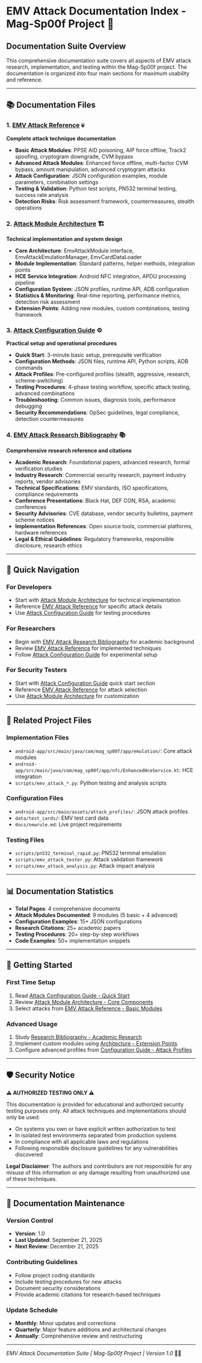 # EMV Attack Documentation Index - Mag-Sp00f Project 📖

## Documentation Suite Overview

This comprehensive documentation suite covers all aspects of EMV attack research, implementation, and testing within the Mag-Sp00f project. The documentation is organized into four main sections for maximum usability and reference.

---

## 📚 Documentation Files

### 1. [EMV Attack Reference](./emv_attack_reference.md) 💀
**Complete attack technique documentation**
- **Basic Attack Modules**: PPSE AID poisoning, AIP force offline, Track2 spoofing, cryptogram downgrade, CVM bypass
- **Advanced Attack Modules**: Enhanced force offline, multi-factor CVM bypass, amount manipulation, advanced cryptogram attacks
- **Attack Configuration**: JSON configuration examples, module parameters, combination settings
- **Testing & Validation**: Python test scripts, PN532 terminal testing, success rate analysis
- **Detection Risks**: Risk assessment framework, countermeasures, stealth operations

### 2. [Attack Module Architecture](./attack_module_architecture.md) 🏗️
**Technical implementation and system design**
- **Core Architecture**: EmvAttackModule interface, EmvAttackEmulationManager, EmvCardDataLoader
- **Module Implementation**: Standard patterns, helper methods, integration points
- **HCE Service Integration**: Android NFC integration, APDU processing pipeline
- **Configuration System**: JSON profiles, runtime API, ADB configuration
- **Statistics & Monitoring**: Real-time reporting, performance metrics, detection risk assessment
- **Extension Points**: Adding new modules, custom combinations, testing framework

### 3. [Attack Configuration Guide](./attack_configuration_guide.md) ⚙️
**Practical setup and operational procedures**
- **Quick Start**: 3-minute basic setup, prerequisite verification
- **Configuration Methods**: JSON files, runtime API, Python scripts, ADB commands
- **Attack Profiles**: Pre-configured profiles (stealth, aggressive, research, scheme-switching)
- **Testing Procedures**: 4-phase testing workflow, specific attack testing, advanced combinations
- **Troubleshooting**: Common issues, diagnosis tools, performance debugging
- **Security Recommendations**: OpSec guidelines, legal compliance, detection countermeasures

### 4. [EMV Attack Research Bibliography](./emv_attack_research_bibliography.md) 📚
**Comprehensive research reference and citations**
- **Academic Research**: Foundational papers, advanced research, formal verification studies
- **Industry Research**: Commercial security research, payment industry reports, vendor advisories
- **Technical Specifications**: EMV standards, ISO specifications, compliance requirements
- **Conference Presentations**: Black Hat, DEF CON, RSA, academic conferences
- **Security Advisories**: CVE database, vendor security bulletins, payment scheme notices
- **Implementation References**: Open source tools, commercial platforms, hardware references
- **Legal & Ethical Guidelines**: Regulatory frameworks, responsible disclosure, research ethics

---

## 🎯 Quick Navigation

### For Developers
- Start with [Attack Module Architecture](./attack_module_architecture.md) for technical implementation
- Reference [EMV Attack Reference](./emv_attack_reference.md) for specific attack details
- Use [Attack Configuration Guide](./attack_configuration_guide.md) for testing procedures

### For Researchers
- Begin with [EMV Attack Research Bibliography](./emv_attack_research_bibliography.md) for academic background
- Review [EMV Attack Reference](./emv_attack_reference.md) for implemented techniques
- Follow [Attack Configuration Guide](./attack_configuration_guide.md) for experimental setup

### For Security Testers
- Start with [Attack Configuration Guide](./attack_configuration_guide.md) quick start section
- Reference [EMV Attack Reference](./emv_attack_reference.md) for attack selection
- Use [Attack Module Architecture](./attack_module_architecture.md) for customization

---

## 🔧 Related Project Files

### Implementation Files
- `android-app/src/main/java/com/mag_sp00f/app/emulation/`: Core attack modules
- `android-app/src/main/java/com/mag_sp00f/app/nfc/EnhancedHceService.kt`: HCE integration
- `scripts/emv_attack_*.py`: Python testing and analysis scripts

### Configuration Files
- `android-app/src/main/assets/attack_profiles/`: JSON attack profiles
- `data/test_cards/`: EMV test card data
- `docs/newrule.md`: Live project requirements

### Testing Files
- `scripts/pn532_terminal_rapid.py`: PN532 terminal emulation
- `scripts/emv_attack_tester.py`: Attack validation framework
- `scripts/emv_attack_analysis.py`: Attack impact analysis

---

## 📊 Documentation Statistics

- **Total Pages**: 4 comprehensive documents
- **Attack Modules Documented**: 9 modules (5 basic + 4 advanced)
- **Configuration Examples**: 15+ JSON configurations
- **Research Citations**: 25+ academic papers
- **Testing Procedures**: 20+ step-by-step workflows
- **Code Examples**: 50+ implementation snippets

---

## 🚀 Getting Started

### First Time Setup
1. Read [Attack Configuration Guide - Quick Start](./attack_configuration_guide.md#quick-start)
2. Review [Attack Module Architecture - Core Components](./attack_module_architecture.md#core-architecture-components)
3. Select attacks from [EMV Attack Reference - Basic Modules](./emv_attack_reference.md#basic-attack-modules)

### Advanced Usage
1. Study [Research Bibliography - Academic Research](./emv_attack_research_bibliography.md#academic-research)
2. Implement custom modules using [Architecture - Extension Points](./attack_module_architecture.md#extension-points)
3. Configure advanced profiles from [Configuration Guide - Attack Profiles](./attack_configuration_guide.md#attack-profiles)

---

## 🛡️ Security Notice

**⚠️ AUTHORIZED TESTING ONLY ⚠️**

This documentation is provided for educational and authorized security testing purposes only. All attack techniques and implementations should only be used:

- On systems you own or have explicit written authorization to test
- In isolated test environments separated from production systems  
- In compliance with all applicable laws and regulations
- Following responsible disclosure guidelines for any vulnerabilities discovered

**Legal Disclaimer**: The authors and contributors are not responsible for any misuse of this information or any damage resulting from unauthorized use of these techniques.

---

## 📝 Documentation Maintenance

### Version Control
- **Version**: 1.0
- **Last Updated**: September 21, 2025
- **Next Review**: December 21, 2025

### Contributing Guidelines
- Follow project coding standards
- Include testing procedures for new attacks
- Document security considerations
- Provide academic citations for research-based techniques

### Update Schedule
- **Monthly**: Minor updates and corrections
- **Quarterly**: Major feature additions and architectural changes
- **Annually**: Comprehensive review and restructuring

---

*EMV Attack Documentation Suite | Mag-Sp00f Project | Version 1.0* 🏴‍☠️